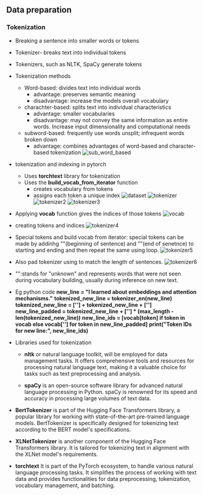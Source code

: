 ## Data preparation

### Tokenization
- Breaking a sentence into smaller words or tokens
- Tokenizer- breaks text into individual tokens
- Tokenizers, such as NLTK, SpaCy generate tokens
- Tokenization methods
  - Word-based: divides text into individual words
    - advantage: preserves semantic meaning
    - disadvantage: increase the models overall vocabulary
  - charachter-based: splits text into individual characteristics
    - advantage: smaller vocabularies
    - disadvantage: may not convey the same information as entire words. Increase input dimensionality and computational needs 
  - subword-based: frequently use words unsplit; infrequent words broken down
    - advantage: combines advantages of word-based and character-based tokenization
    ![sub_word_based](https://github.com/user-attachments/assets/39e78d93-6792-48e1-abf5-a48d3cc76c4a)
- tokenization and indexing in pytorch
  - Uses **torchtext** library for tokenization
  - Uses the **build_vocab_from_iterator** function
    - creates vocabulary from tokens
    - assigns each token a unique index
![dataset](https://github.com/user-attachments/assets/ada7f1a5-95de-4e94-9800-923c133cd4ef)
![tokenizer](https://github.com/user-attachments/assets/07dd1ff5-7265-4b9e-ab61-4ebeca1755b2)
![tokenizer2](https://github.com/user-attachments/assets/fa13c51c-3ede-4e23-a8c6-8a1246ebaebe)
![tokenizer3](https://github.com/user-attachments/assets/15f971dc-b8a6-42de-bfb0-7449ee411bd0)
- Applying **vocab** function gives the indices of those tokens
![vocab](https://github.com/user-attachments/assets/387c4a33-4b99-45a8-82c2-45c7b7f94841)
- creating tokens and indices
  ![tokenizer4](https://github.com/user-attachments/assets/4a25a850-7018-431e-9656-b5322fa9edac)
- Special tokens and build vocab from iterator: special tokens can be made by addinhg "**<bos>**"(beginning of sentence) and "**<eos>**"(end of senetnce) to starting and ending and then repeat the same using loop. 
![tokenizer5](https://github.com/user-attachments/assets/e847a1fa-4cc9-4e3e-a40b-37c8cb736c5d)
- Also pad tokenizer using **<pad>** to match the length of sentences. 
![tokenizer6](https://github.com/user-attachments/assets/43426bee-3851-40f1-9d2d-6bfc5c63f6f2)
- "**<unk>**":stands for "unknown" and represents words that were not seen during vocabulary building, usually during inference on new text.
- Eg python code
  **new_line = "I learned about embeddings and attention mechanisms."**
  **tokenized_new_line = tokenizer_en(new_line)**
  **tokenized_new_line = ['<bos>'] + tokenized_new_line + ['<eos>']**
  **new_line_padded = tokenized_new_line + ['<pad>'] * (max_length -len(tokenized_new_line))**
  **new_line_ids = [vocab[token] if token in vocab else vocab['<unk>'] for token in new_line_padded]**
  **print("Token IDs for new line:", new_line_ids)**

  
- Libraries used for tokenization
  - **nltk** or natural language toolkit, will be employed for data management tasks. It offers comprehensive tools and resources for processing natural language text, making it a valuable choice for tasks such as text preprocessing and analysis.

  - **spaCy** is an open-source software library for advanced natural language processing in Python. spaCy is renowned for its speed and accuracy in processing large volumes of text data.

 - **BertTokenizer** is part of the Hugging Face Transformers library, a popular library for working with state-of-the-art pre-trained language models. BertTokenizer is specifically designed for tokenizing text according to the BERT model's specifications.

 - **XLNetTokenizer** is another component of the Hugging Face Transformers library. It is tailored for tokenizing text in alignment with the XLNet model's requirements.

 - **torchtext** It is part of the PyTorch ecosystem, to handle various natural language processing tasks. It simplifies the process of working with text data and provides functionalities for data preprocessing, tokenization, vocabulary management, and batching.


























